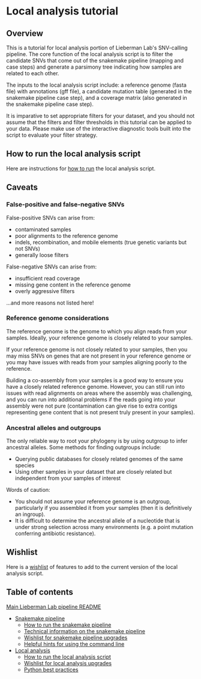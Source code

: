 # Local analysis tutorial


## Overview

This is a tutorial for local analysis portion of Lieberman Lab's SNV-calling pipeline. The core function of the local analysis script is to filter the candidate SNVs that come out of the snakemake pipeline (mapping and case steps) and generate a parsimony tree indicating how samples are related to each other.

The inputs to the local analysis script include: a reference genome (fasta file) with annotations (gff file), a candidate mutation table (generated in the snakemake pipeline case step), and a coverage matrix (also generated in the snakemake pipeline case step). 

It is imparative to set appropriate filters for your dataset, and you should not assume that the filters and filter thresholds in this tutorial can be applied to your data. Please make use of the interactive diagnostic tools built into the script to evaluate your filter strategy. 


## How to run the local analysis script

Here are instructions for [how to run](readme_local_run.md) the local analysis script.


## Caveats

### False-positive and false-negative SNVs

False-positive SNVs can arise from:
* contaminated samples 
* poor alignments to the reference genome
* indels, recombination, and mobile elements (true genetic variants but not SNVs)
* generally loose filters

False-negative SNVs can arise from:
* insufficient read coverage
* missing gene content in the reference genome
* overly aggressive filters

...and more reasons not listed here!

### Reference genome considerations

The reference genome is the genome to which you align reads from your samples. Ideally, your reference genome is closely related to your samples. 

If your reference genome is not closely related to your samples, then you may miss SNVs on genes that are not present in your reference genome or you may have issues with reads from your samples aligning poorly to the reference. 

Building a co-assembly from your samples is a good way to ensure you have a closely related reference genome. However, you can still run into issues with read alignments on areas where the assembly was challenging, and you can run into additional problems if the reads going into your assembly were not pure (contamination can give rise to extra contigs representing gene content that is not present truly present in your samples).

### Ancestral alleles and outgroups

The only reliable way to root your phylogeny is by using outgroup to infer ancestral alleles. Some methods for finding outgroups include:
* Querying public databases for closely related genomes of the same species
* Using other samples in your dataset that are closely related but independent from your samples of interest

Words of caution: 
* You should not assume your reference genome is an outgroup, particularly if you assembled it from your samples (then it is definitively an ingroup). 
* It is difficult to determine the ancestral allele of a nucleotide that is under strong selection across many environments (e.g. a point mutation conferring antibiotic resistance).


## Wishlist

Here is a [wishlist](readme_local_wishlist.md) of features to add to the current version of the local analysis script.


## Table of contents

[Main Lieberman Lab pipeline README](../README.md)
* [Snakemake pipeline](readme_snake_main.md)
	* [How to run the snakemake pipeline](readme_snake_run.md)
	* [Technical information on the snakemake pipeline](readme_snake_rules.md)
	* [Wishlist for snakemake pipeline upgrades](readme_snake_wishlist.md)
	* [Helpful hints for using the command line](readme_snake_basics.md)
* [Local analysis](readme_local_main.md)
	* [How to run the local analysis script](readme_local_run.md)
	* [Wishlist for local analysis upgrades](readme_local_wishlist.md)
	* [Python best practices](readme_local_best.md)
